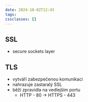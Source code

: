 ```yaml
---
date: 2024-10-02T12:43
tags: 
cssclasses: []
---
```

## SSL
- secure sockets layer

## TLS
- vytváří zabezpečenou komunikaci
- nahrazuje zastaralý SSL
- běží zpravidla na vedlejším portu
	- HTTP - 80 -> HTTPS - 443
